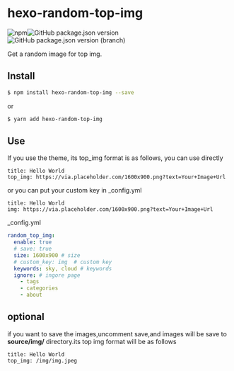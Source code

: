 # hexo-random-top-img

![npm](https://img.shields.io/npm/v/hexo-random-top-img)![GitHub package.json version](https://img.shields.io/github/package-json/v/fyved24/hexo-random-top-img)![GitHub package.json version (branch)](https://img.shields.io/github/package-json/v/fyved24/hexo-random-top-img/develop)

Get a random image for top img.

## Install

``` bash
$ npm install hexo-random-top-img --save
```

or
```bash
$ yarn add hexo-random-top-img
```

## Use

If you use the theme, its top_img format is as follows, you can use directly

```
title: Hello World
top_img: https://via.placeholder.com/1600x900.png?text=Your+Image+Url
```
or you can put your custom key in _config.yml 

```
title: Hello World
img: https://via.placeholder.com/1600x900.png?text=Your+Image+Url
```


_config.yml

```yml
random_top_img:
  enable: true
  # save: true
  size: 1600x900 # size
  # custom_key: img  # custom key
  keywords: sky, cloud # keywords
  ignore: # ingore page
    - tags
    - categories
    - about
```
## optional
if you want to save the images,uncomment save,and images will be save to **source/img/** directory.its top img format will be as follows
```
title: Hello World
top_img: /img/img.jpeg
```

